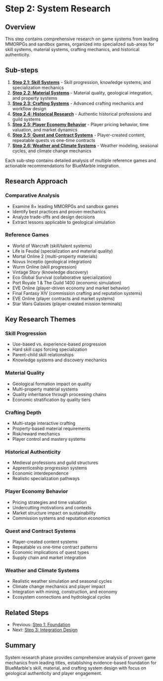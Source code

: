 # Step 2: System Research

## Overview

This step contains comprehensive research on game systems from leading MMORPGs and sandbox games, organized into specialized sub-areas for skill systems, material systems, crafting mechanics, and historical authenticity.

## Sub-steps

1. **[Step 2.1: Skill Systems](step-2.1-skill-systems/)** - Skill progression, knowledge systems, and specialization mechanics
2. **[Step 2.2: Material Systems](step-2.2-material-systems/)** - Material quality, geological integration, and property systems
3. **[Step 2.3: Crafting Systems](step-2.3-crafting-systems/)** - Advanced crafting mechanics and workflow design
4. **[Step 2.4: Historical Research](step-2.4-historical-research/)** - Authentic historical professions and guild systems
5. **[Step 2.5: Player Economy Behavior](step-2.5-player-economy-behavior/)** - Player pricing behavior, time valuation, and market dynamics
5. **[Step 2.5: Quest and Contract Systems](step-2.5-quest-systems/)** - Player-created content, repeatable quests vs one-time contracts
6. **[Step 2.6: Weather and Climate Systems](step-2.6-weather-climate-systems/)** - Weather modeling, seasonal cycles, and climate change mechanics

Each sub-step contains detailed analysis of multiple reference games and actionable recommendations for BlueMarble integration.

## Research Approach

### Comparative Analysis
- Examine 8+ leading MMORPGs and sandbox games
- Identify best practices and proven mechanics
- Analyze trade-offs and design decisions
- Extract lessons applicable to geological simulation

### Reference Games
- World of Warcraft (skill/talent systems)
- Life is Feudal (specialization and material quality)
- Mortal Online 2 (multi-property materials)
- Novus Inceptio (geological integration)
- Wurm Online (skill progression)
- Vintage Story (knowledge discovery)
- Eco Global Survival (collaborative specialization)
- Port Royale 1 & The Guild 1400 (economic simulation)
- EVE Online (player-driven economy and market behavior)
- Final Fantasy XIV (commission crafting and reputation systems)
- EVE Online (player contracts and market systems)
- Star Wars Galaxies (player-created mission terminals)

## Key Research Themes

### Skill Progression
- Use-based vs. experience-based progression
- Hard skill caps forcing specialization
- Parent-child skill relationships
- Knowledge systems and discovery mechanics

### Material Quality
- Geological formation impact on quality
- Multi-property material systems
- Quality inheritance through processing chains
- Economic stratification by quality tiers

### Crafting Depth
- Multi-stage interactive crafting
- Property-based material requirements
- Risk/reward mechanics
- Player control and mastery systems

### Historical Authenticity
- Medieval professions and guild structures
- Apprenticeship progression systems
- Economic interdependence
- Realistic specialization pathways

### Player Economy Behavior
- Pricing strategies and time valuation
- Undercutting motivations and contexts
- Market structure impact on sustainability
- Commission systems and reputation economics
### Quest and Contract Systems
- Player-created content systems
- Repeatable vs one-time contract patterns
- Economic implications of quest types
- Supply chain and market integration

### Weather and Climate Systems
- Realistic weather simulation and seasonal cycles
- Climate change mechanics and player impact
- Integration with mining, construction, and economy
- Ecosystem connections and hydrological cycles

## Related Steps

- Previous: [Step 1: Foundation](../step-1-foundation/)
- Next: [Step 3: Integration Design](../step-3-integration-design/)

## Summary

System research phase provides comprehensive analysis of proven game mechanics from leading titles, establishing evidence-based foundation for BlueMarble's skill, material, and crafting system design with focus on geological authenticity and player engagement.
